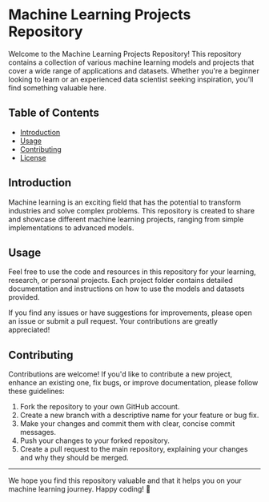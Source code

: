 # Machine Learning Projects Repository

Welcome to the Machine Learning Projects Repository! This repository contains a collection of various machine learning models and projects that cover a wide range of applications and datasets. Whether you're a beginner looking to learn or an experienced data scientist seeking inspiration, you'll find something valuable here.

## Table of Contents

- [Introduction](#introduction)
- [Usage](#usage)
- [Contributing](#contributing)
- [License](#license)

## Introduction

Machine learning is an exciting field that has the potential to transform industries and solve complex problems. This repository is created to share and showcase different machine learning projects, ranging from simple implementations to advanced models.

## Usage

Feel free to use the code and resources in this repository for your learning, research, or personal projects. Each project folder contains detailed documentation and instructions on how to use the models and datasets provided.

If you find any issues or have suggestions for improvements, please open an issue or submit a pull request. Your contributions are greatly appreciated!

## Contributing

Contributions are welcome! If you'd like to contribute a new project, enhance an existing one, fix bugs, or improve documentation, please follow these guidelines:

1. Fork the repository to your own GitHub account.
2. Create a new branch with a descriptive name for your feature or bug fix.
3. Make your changes and commit them with clear, concise commit messages.
4. Push your changes to your forked repository.
5. Create a pull request to the main repository, explaining your changes and why they should be merged.


---

We hope you find this repository valuable and that it helps you on your machine learning journey. Happy coding! 🚀
